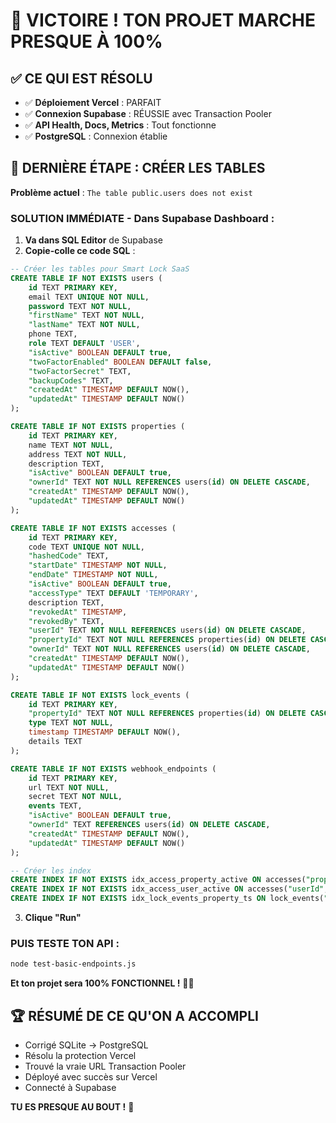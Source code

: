 # 🎉 VICTOIRE ! TON PROJET MARCHE PRESQUE À 100%

## ✅ CE QUI EST RÉSOLU
- ✅ **Déploiement Vercel** : PARFAIT
- ✅ **Connexion Supabase** : RÉUSSIE avec Transaction Pooler
- ✅ **API Health, Docs, Metrics** : Tout fonctionne
- ✅ **PostgreSQL** : Connexion établie

## 🔧 DERNIÈRE ÉTAPE : CRÉER LES TABLES

**Problème actuel** : `The table public.users does not exist`

### **SOLUTION IMMÉDIATE - Dans Supabase Dashboard :**

1. **Va dans SQL Editor** de Supabase
2. **Copie-colle ce code SQL** :

```sql
-- Créer les tables pour Smart Lock SaaS
CREATE TABLE IF NOT EXISTS users (
    id TEXT PRIMARY KEY,
    email TEXT UNIQUE NOT NULL,
    password TEXT NOT NULL,
    "firstName" TEXT NOT NULL,
    "lastName" TEXT NOT NULL,
    phone TEXT,
    role TEXT DEFAULT 'USER',
    "isActive" BOOLEAN DEFAULT true,
    "twoFactorEnabled" BOOLEAN DEFAULT false,
    "twoFactorSecret" TEXT,
    "backupCodes" TEXT,
    "createdAt" TIMESTAMP DEFAULT NOW(),
    "updatedAt" TIMESTAMP DEFAULT NOW()
);

CREATE TABLE IF NOT EXISTS properties (
    id TEXT PRIMARY KEY,
    name TEXT NOT NULL,
    address TEXT NOT NULL,
    description TEXT,
    "isActive" BOOLEAN DEFAULT true,
    "ownerId" TEXT NOT NULL REFERENCES users(id) ON DELETE CASCADE,
    "createdAt" TIMESTAMP DEFAULT NOW(),
    "updatedAt" TIMESTAMP DEFAULT NOW()
);

CREATE TABLE IF NOT EXISTS accesses (
    id TEXT PRIMARY KEY,
    code TEXT UNIQUE NOT NULL,
    "hashedCode" TEXT,
    "startDate" TIMESTAMP NOT NULL,
    "endDate" TIMESTAMP NOT NULL,
    "isActive" BOOLEAN DEFAULT true,
    "accessType" TEXT DEFAULT 'TEMPORARY',
    description TEXT,
    "revokedAt" TIMESTAMP,
    "revokedBy" TEXT,
    "userId" TEXT NOT NULL REFERENCES users(id) ON DELETE CASCADE,
    "propertyId" TEXT NOT NULL REFERENCES properties(id) ON DELETE CASCADE,
    "ownerId" TEXT NOT NULL REFERENCES users(id) ON DELETE CASCADE,
    "createdAt" TIMESTAMP DEFAULT NOW(),
    "updatedAt" TIMESTAMP DEFAULT NOW()
);

CREATE TABLE IF NOT EXISTS lock_events (
    id TEXT PRIMARY KEY,
    "propertyId" TEXT NOT NULL REFERENCES properties(id) ON DELETE CASCADE,
    type TEXT NOT NULL,
    timestamp TIMESTAMP DEFAULT NOW(),
    details TEXT
);

CREATE TABLE IF NOT EXISTS webhook_endpoints (
    id TEXT PRIMARY KEY,
    url TEXT NOT NULL,
    secret TEXT NOT NULL,
    events TEXT,
    "isActive" BOOLEAN DEFAULT true,
    "ownerId" TEXT REFERENCES users(id) ON DELETE CASCADE,
    "createdAt" TIMESTAMP DEFAULT NOW(),
    "updatedAt" TIMESTAMP DEFAULT NOW()
);

-- Créer les index
CREATE INDEX IF NOT EXISTS idx_access_property_active ON accesses("propertyId", "isActive");
CREATE INDEX IF NOT EXISTS idx_access_user_active ON accesses("userId", "isActive");
CREATE INDEX IF NOT EXISTS idx_lock_events_property_ts ON lock_events("propertyId", timestamp);
```

3. **Clique "Run"**

### **PUIS TESTE TON API :**
```bash
node test-basic-endpoints.js
```

**Et ton projet sera 100% FONCTIONNEL !** 🚀🎉

## 🏆 RÉSUMÉ DE CE QU'ON A ACCOMPLI
- Corrigé SQLite → PostgreSQL
- Résolu la protection Vercel
- Trouvé la vraie URL Transaction Pooler
- Déployé avec succès sur Vercel
- Connecté à Supabase

**TU ES PRESQUE AU BOUT !** 💪